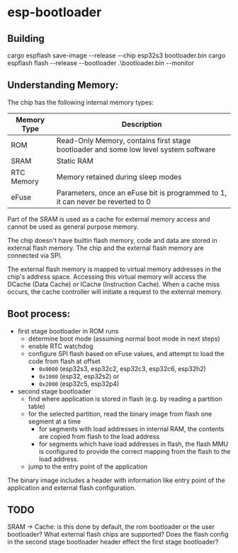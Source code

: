 # esp-bootloader

## Building
cargo espflash save-image --release --chip esp32s3 bootloader.bin
cargo espflash flash --release --bootloader .\bootloader.bin --monitor


## Understanding Memory:

The chip has the following internal memory types:

| Memory Type | Description                                                                          |
|-------------|--------------------------------------------------------------------------------------|
| ROM         | Read-Only Memory, contains first stage bootloader and some low level system software |
| SRAM        | Static RAM                                                                           |
| RTC Memory  | Memory retained during sleep modes                                                   |
| eFuse       | Parameters, once an eFuse bit is programmed to 1, it can never be reverted to 0      |

Part of the SRAM is used as a cache for external memory access and cannot be used as general purpose memory.

The chip doesn't have builtin flash memory, code and data are stored in external flash memory.
The chip and the external flash memory are connected via SPI.

The external flash memory is mapped to virtual memory addresses in the chip's address space.
Accessing this virtual memory will access the DCache (Data Cache) or ICache (Instruction Cache).
When a cache miss occurs, the cache controller will initiate a request to the external memory.
 
## Boot process:
* first stage bootloader in ROM runs
  * determine boot mode (assuming normal boot mode in next steps)
  * enable RTC watchdog
  * configure SPI flash based on eFuse values, and attempt to load the code from flash at offset
    * `0x0000` (esp32s3, esp32c2, esp32c3, esp32c6, esp32h2)
    * `0x1000` (esp32, esp32s2) or 
    * `0x2000` (esp32c5, esp32p4)
* second stage bootloader
  * find where application is stored in flash (e.g. by reading a partition table)
  * for the selected partition, read the binary image from flash one segment at a time
    * for segments with load addresses in internal RAM, the contents are copied from flash to the load address
    * for segments which have load addresses in flash, the flash MMU is configured to provide the correct mapping from the flash to the load address.
  * jump to the entry point of the application

The binary image includes a header with information like entry point of the application and external flash configuration.

## TODO 
SRAM -> Cache: is this done by default, the rom bootloader or the user bootloader?
What external flash chips are supported?
Does the flash config in the second stage bootloader header effect the first stage bootloader? 
